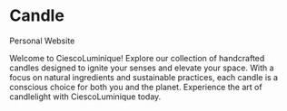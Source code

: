 # Candle
Personal Website

Welcome to CiescoLuminique! Explore our collection of handcrafted candles designed to ignite your senses and elevate your space. With a focus on natural ingredients and sustainable practices, each candle is a conscious choice for both you and the planet. Experience the art of candlelight with CiescoLuminique today.
